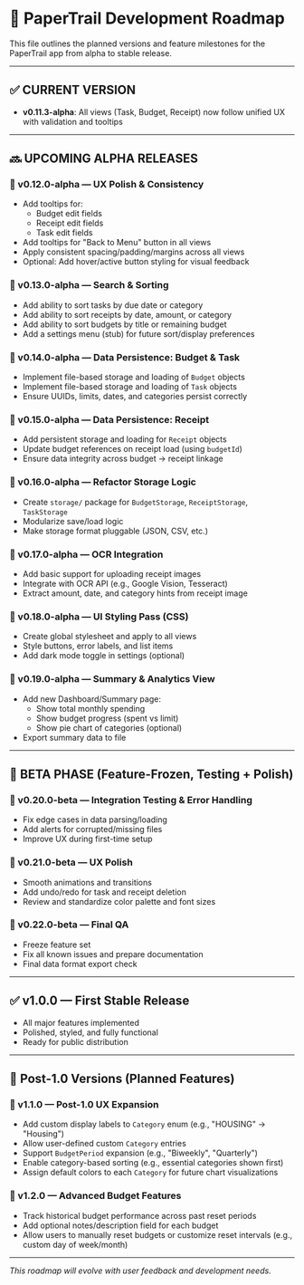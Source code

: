 # 📍 PaperTrail Development Roadmap

This file outlines the planned versions and feature milestones for the PaperTrail app from alpha to stable release.

---

## ✅ CURRENT VERSION
- **v0.11.3-alpha**: All views (Task, Budget, Receipt) now follow unified UX with validation and tooltips

---

## 🔜 UPCOMING ALPHA RELEASES

### 🔹 v0.12.0-alpha — UX Polish & Consistency
- Add tooltips for:
    - Budget edit fields
    - Receipt edit fields
    - Task edit fields
- Add tooltips for "Back to Menu" button in all views
- Apply consistent spacing/padding/margins across all views
- Optional: Add hover/active button styling for visual feedback

### 🔹 v0.13.0-alpha — Search & Sorting
- Add ability to sort tasks by due date or category
- Add ability to sort receipts by date, amount, or category
- Add ability to sort budgets by title or remaining budget
- Add a settings menu (stub) for future sort/display preferences

### 🔹 v0.14.0-alpha — Data Persistence: Budget & Task
- Implement file-based storage and loading of `Budget` objects
- Implement file-based storage and loading of `Task` objects
- Ensure UUIDs, limits, dates, and categories persist correctly

### 🔹 v0.15.0-alpha — Data Persistence: Receipt
- Add persistent storage and loading for `Receipt` objects
- Update budget references on receipt load (using `budgetId`)
- Ensure data integrity across budget → receipt linkage

### 🔹 v0.16.0-alpha — Refactor Storage Logic
- Create `storage/` package for `BudgetStorage`, `ReceiptStorage`, `TaskStorage`
- Modularize save/load logic
- Make storage format pluggable (JSON, CSV, etc.)

### 🔹 v0.17.0-alpha — OCR Integration
- Add basic support for uploading receipt images
- Integrate with OCR API (e.g., Google Vision, Tesseract)
- Extract amount, date, and category hints from receipt image

### 🔹 v0.18.0-alpha — UI Styling Pass (CSS)
- Create global stylesheet and apply to all views
- Style buttons, error labels, and list items
- Add dark mode toggle in settings (optional)

### 🔹 v0.19.0-alpha — Summary & Analytics View
- Add new Dashboard/Summary page:
    - Show total monthly spending
    - Show budget progress (spent vs limit)
    - Show pie chart of categories (optional)
- Export summary data to file

---

## 🚧 BETA PHASE (Feature-Frozen, Testing + Polish)

### 🔹 v0.20.0-beta — Integration Testing & Error Handling
- Fix edge cases in data parsing/loading
- Add alerts for corrupted/missing files
- Improve UX during first-time setup

### 🔹 v0.21.0-beta — UX Polish
- Smooth animations and transitions
- Add undo/redo for task and receipt deletion
- Review and standardize color palette and font sizes

### 🔹 v0.22.0-beta — Final QA
- Freeze feature set
- Fix all known issues and prepare documentation
- Final data format export check

---

## ✅ v1.0.0 — First Stable Release
- All major features implemented
- Polished, styled, and fully functional
- Ready for public distribution

---

## 🧭 Post-1.0 Versions (Planned Features)

### 🔹 v1.1.0 — Post-1.0 UX Expansion
- Add custom display labels to `Category` enum (e.g., "HOUSING" → "Housing")
- Allow user-defined custom `Category` entries
- Support `BudgetPeriod` expansion (e.g., "Biweekly", "Quarterly")
- Enable category-based sorting (e.g., essential categories shown first)
- Assign default colors to each `Category` for future chart visualizations

### 🔹 v1.2.0 — Advanced Budget Features
- Track historical budget performance across past reset periods
- Add optional notes/description field for each budget
- Allow users to manually reset budgets or customize reset intervals (e.g., custom day of week/month)

---

*This roadmap will evolve with user feedback and development needs.*
